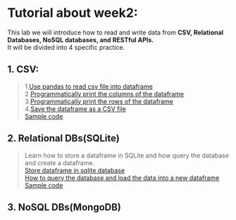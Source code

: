 # Tutorial about week2:

This lab we will introduce how to read and write data from **CSV, Relational Databases, NoSQL databases, and RESTful APIs.**<br>
It will be divided into 4 specific practice.<br>

## 1. CSV: <br>
>1.[Use pandas to read csv file into dataframe](https://chrisalbon.com/python/data_wrangling/pandas_dataframe_importing_csv/)<br>
2.[Programmatically print the columns of the dataframe](https://code-examples.net/en/q/129495a)<br>
3.[Programmatically print the rows of the dataframe](https://stackoverflow.com/questions/16476924/how-to-iterate-over-rows-in-a-dataframe-in-pandas)<br>
4.[Save the dataframe as a CSV file](https://chrisalbon.com/python/data_wrangling/pandas_saving_dataframe_as_csv/)<br>
[Sample code](https://github.com/szhbest/COMP9321/blob/week2/Week2%20Data%20Access/rd_and_wrt_csv.py)

## 2. Relational DBs(SQLite)
>Learn how to store a dataframe in SQLite and how query the database and create a dataframe.<br>
[Store dataframe in sqlite database](https://pandas.pydata.org/pandas-docs/version/0.22/generated/pandas.DataFrame.to_sql.html)<br>
[How to query the database and load the data into a new dataframe](https://pythonspot.com/sqlite-database-with-pandas/)<br>
[Sample code](https://github.com/szhbest/COMP9321/blob/week2/Week2%20Data%20Access/rd_wrt_sqlite.py)

## 3. NoSQL DBs(MongoDB)
